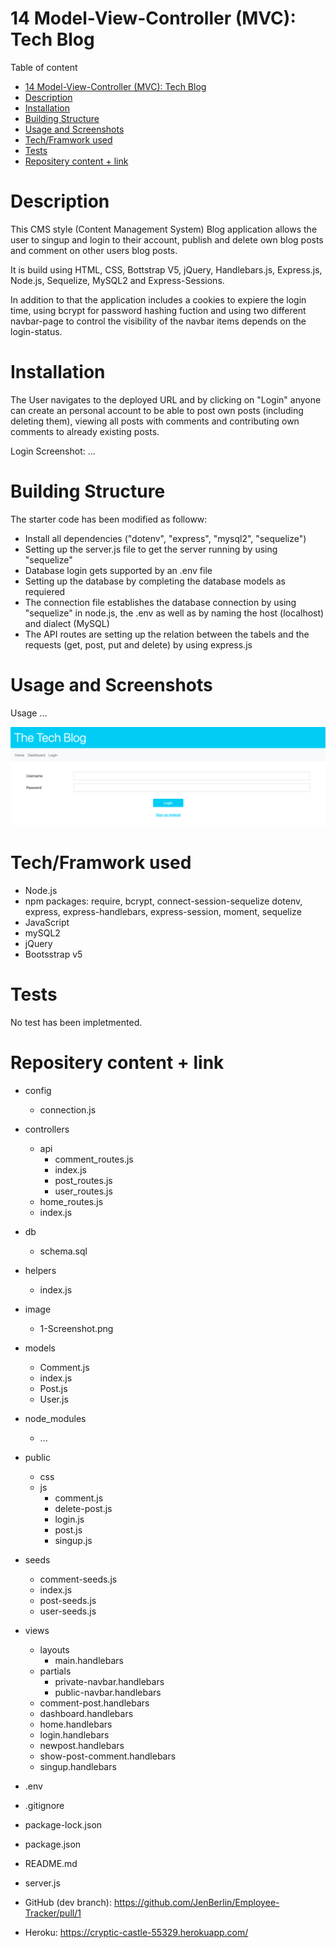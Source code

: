 # 14 Model-View-Controller (MVC): Tech Blog

Table of content

- [14 Model-View-Controller (MVC): Tech Blog](#14-model-view-controller-mvc-tech-blog)
- [Description](#description)
- [Installation](#installation)
- [Building Structure](#building-structure)
- [Usage and Screenshots](#usage-and-screenshots)
- [Tech/Framwork used](#techframwork-used)
- [Tests](#tests)
- [Repositery content + link](#repositery-content--link)

# Description

This CMS style (Content Management System) Blog application allows the user to singup and login to their account, publish and delete own blog posts and comment on other users blog posts.

It is build using HTML, CSS, Bottstrap V5, jQuery, Handlebars.js, Express.js, Node.js, Sequelize, MySQL2 and Express-Sessions.

In addition to that the application includes a cookies to expiere the login time, using bcrypt for password hashing fuction and using two different navbar-page to control the visibility of the navbar items depends on the login-status.

# Installation

The User navigates to the deployed URL and by clicking on "Login" anyone can create an personal account to be able to post own posts (including deleting them), viewing all posts with comments and contributing own comments to already existing posts.

Login Screenshot: ...

# Building Structure

The starter code has been modified as followw:

- Install all dependencies ("dotenv", "express", "mysql2", "sequelize")
- Setting up the server.js file to get the server running by using "sequelize"
- Database login gets supported by an .env file
- Setting up the database by completing the database models as requiered
- The connection file establishes the database connection by using "sequelize" in node.js, the .env as well as by naming the host (localhost) and dialect (MySQL)
- The API routes are setting up the relation between the tabels and the requests (get, post, put and delete) by using express.js

# Usage and Screenshots

Usage ...

![Getting Started](./image/ScreenShot_1.png)

# Tech/Framwork used

- Node.js
- npm packages: require, bcrypt, connect-session-sequelize dotenv, express, express-handlebars, express-session, moment, sequelize
- JavaScript
- mySQL2
- jQuery
- Bootsstrap v5

# Tests

No test has been impletmented.

# Repositery content + link

- config
  - connection.js
- controllers
  - api
    - comment_routes.js
    - index.js
    - post_routes.js
    - user_routes.js
  - home_routes.js
  - index.js
- db
  - schema.sql
- helpers
  - index.js
- image
  - 1-Screenshot.png
- models
  - Comment.js
  - index.js
  - Post.js
  - User.js
- node_modules
  - ...
- public
  - css
  - js
    - comment.js
    - delete-post.js
    - login.js
    - post.js
    - singup.js
- seeds
  - comment-seeds.js
  - index.js
  - post-seeds.js
  - user-seeds.js
- views
  - layouts
    - main.handlebars
  - partials
    - private-navbar.handlebars
    - public-navbar.handlebars
  - comment-post.handlebars
  - dashboard.handlebars
  - home.handlebars
  - login.handlebars
  - newpost.handlebars
  - show-post-comment.handlebars
  - singup.handlebars
- .env
- .gitignore
- package-lock.json
- package.json
- README.md
- server.js

- GitHub (dev branch): https://github.com/JenBerlin/Employee-Tracker/pull/1
- Heroku: https://cryptic-castle-55329.herokuapp.com/
